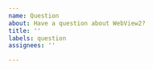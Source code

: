 ```yaml
---
name: Question
about: Have a question about WebView2?
title: ''
labels: question
assignees: ''

---
```



